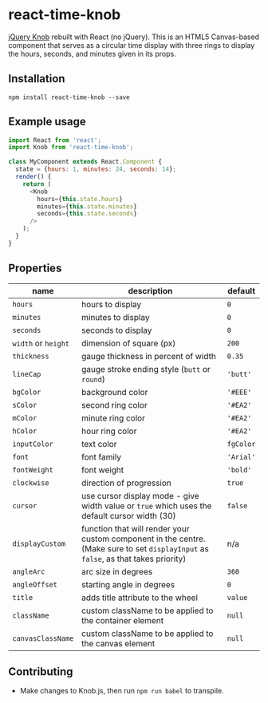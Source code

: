 # react-time-knob

[jQuery Knob](https://github.com/aterrien/jQuery-Knob) rebuilt with React (no jQuery). This is an HTML5 Canvas-based component that serves as a circular time display with three rings to display the hours, seconds, and minutes given in its props.

## Installation
`npm install react-time-knob --save`

## Example usage

```js
import React from 'react';
import Knob from 'react-time-knob';

class MyComponent extends React.Component {
  state = {hours: 1, minutes: 24, seconds: 14};
  render() {
    return (
      <Knob
        hours={this.state.hours}
        minutes={this.state.minutes}
        seconds={this.state.seconds}
      />
    );
  }
}
```

## Properties
| name | description | default |
|------|-------------|---------|
|`hours`| hours to display | `0` |
|`minutes`| minutes to display | `0` |
|`seconds`| seconds to display | `0` |
|`width` or `height`|dimension of square (px)|`200`|
|`thickness`|gauge thickness in percent of width |`0.35`|
|`lineCap`|gauge stroke ending style (`butt` or `round`)|`'butt'`|
|`bgColor`|background color|`'#EEE'`|
|`sColor`|second ring color|`'#EA2'`|
|`mColor`|minute ring color|`'#EA2'`|
|`hColor`|hour ring color|`'#EA2'`|
|`inputColor`|text color|`fgColor`|
|`font`|font family|`'Arial'`|
|`fontWeight`|font weight|`'bold'`|
|`clockwise`|direction of progression|`true`|
|`cursor`|use cursor display mode - give width value or `true` which uses the default cursor width (30)|`false`|
|`displayCustom`|function that will render your custom component in the centre. (Make sure to set `displayInput` as `false`, as that takes priority)|n/a|
|`angleArc`|arc size in degrees|`360`|
|`angleOffset`|starting angle in degrees|`0`|
|`title`|adds title attribute to the wheel|`value`|
|`className`|custom className to be applied to the container element|`null`|
|`canvasClassName`|custom className to be applied to the canvas element|`null`|

## Contributing
* Make changes to Knob.js, then run `npm run babel` to transpile.
